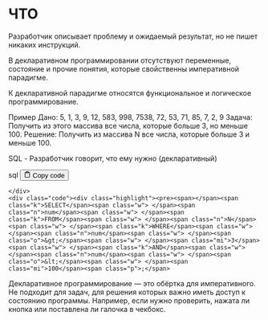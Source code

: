 <h1 id="ЧТО">ЧТО</h1>
<p>Разработчик описывает проблему и ожидаемый результат, но не пишет никаких инструкций.</p>
<p>В декларативном программировании отсутствуют переменные,
состояние и прочие понятия, которые свойственны императивной парадигме.</p>
<p>К декларативной парадигме относятся функциональное и логическое программирование.</p>
<p>Пример
Дано:    5, 1, 3, 9, 12, 583, 998, 7538, 72, 53, 71, 85, 7, 2, 9
Задача:  Получить из этого массива все числа, которые больше 3, но меньше 100.
Решение: Получить из массива N все числа, которые больше 3 и меньше 100.</p>
<p>SQL - Разработчик говорит, что ему нужно (декларативный)</p>
<div class="code-element">
    <div class="lang-line">
        <text>sql</text>
        <button class="copy-button"
        onclick="copyCode(this)">
    <svg stroke="currentColor"
         fill="none"
         stroke-width="2"
         viewBox="0 0 24 24"
         stroke-linecap="round"
         stroke-linejoin="round"
         class="h-4 w-4"
         height="1em"
         width="1em"
         xmlns="http://www.w3.org/2000/svg">
        <path d="M16 4h2a2 2 0 0 1 2 2v14a2 2 0 0 1-2 2H6a2 2 0 0 1-2-2V6a2 2 0 0 1 2-2h2"></path>
        <rect x="8" y="2" width="8" height="4" rx="1" ry="1"></rect>
    </svg>
    <text>Copy code</text>
</button>

    </div>
    <div class="code"><div class="highlight"><pre><span></span><span class="k">SELECT</span><span class="w"> </span><span class="n">num</span><span class="w"> </span><span class="k">FROM</span><span class="w"> </span><span class="n">N</span><span class="w"> </span><span class="k">WHERE</span><span class="w"> </span><span class="n">num</span><span class="w"> </span><span class="o">&gt;</span><span class="w"> </span><span class="mi">3</span><span class="w"> </span><span class="k">AND</span><span class="w"> </span><span class="n">num</span><span class="w"> </span><span class="o">&lt;</span><span class="w"> </span><span class="mi">100</span><span class="p">;</span>
</pre></div></div>
</div>
<p>Декларативное программирование — это обёртка для императивного.
Не подходит для задач, для решения которых важно иметь доступ к состоянию программы.
Например, если нужно проверить, нажата ли кнопка или поставлена ли галочка в чекбокс.</p>